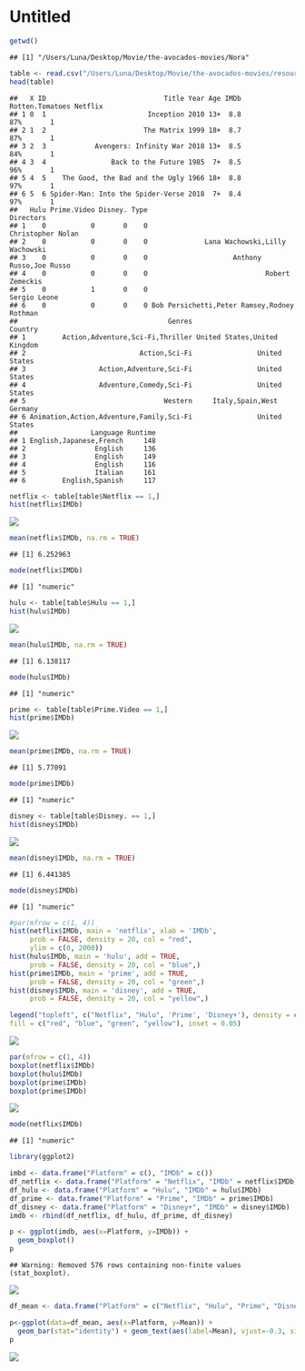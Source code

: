 Untitled
================

``` r
getwd()
```

    ## [1] "/Users/Luna/Desktop/Movie/the-avocados-movies/Nora"

``` r
table <- read.csv("/Users/Luna/Desktop/Movie/the-avocados-movies/resources/MoviesOnStreamingPlatforms_updated.csv")
head(table)
```

    ##   X ID                             Title Year Age IMDb Rotten.Tomatoes Netflix
    ## 1 0  1                         Inception 2010 13+  8.8             87%       1
    ## 2 1  2                        The Matrix 1999 18+  8.7             87%       1
    ## 3 2  3            Avengers: Infinity War 2018 13+  8.5             84%       1
    ## 4 3  4                Back to the Future 1985  7+  8.5             96%       1
    ## 5 4  5    The Good, the Bad and the Ugly 1966 18+  8.8             97%       1
    ## 6 5  6 Spider-Man: Into the Spider-Verse 2018  7+  8.4             97%       1
    ##   Hulu Prime.Video Disney. Type                                   Directors
    ## 1    0           0       0    0                           Christopher Nolan
    ## 2    0           0       0    0              Lana Wachowski,Lilly Wachowski
    ## 3    0           0       0    0                     Anthony Russo,Joe Russo
    ## 4    0           0       0    0                             Robert Zemeckis
    ## 5    0           1       0    0                                Sergio Leone
    ## 6    0           0       0    0 Bob Persichetti,Peter Ramsey,Rodney Rothman
    ##                                     Genres                      Country
    ## 1         Action,Adventure,Sci-Fi,Thriller United States,United Kingdom
    ## 2                            Action,Sci-Fi                United States
    ## 3                  Action,Adventure,Sci-Fi                United States
    ## 4                  Adventure,Comedy,Sci-Fi                United States
    ## 5                                  Western     Italy,Spain,West Germany
    ## 6 Animation,Action,Adventure,Family,Sci-Fi                United States
    ##                  Language Runtime
    ## 1 English,Japanese,French     148
    ## 2                 English     136
    ## 3                 English     149
    ## 4                 English     116
    ## 5                 Italian     161
    ## 6         English,Spanish     117

``` r
netflix <- table[table$Netflix == 1,]
hist(netflix$IMDb)
```

![](imdb-rotten_files/figure-gfm/unnamed-chunk-3-1.png)<!-- -->

``` r
mean(netflix$IMDb, na.rm = TRUE)
```

    ## [1] 6.252963

``` r
mode(netflix$IMDb)
```

    ## [1] "numeric"

``` r
hulu <- table[table$Hulu == 1,]
hist(hulu$IMDb)
```

![](imdb-rotten_files/figure-gfm/unnamed-chunk-4-1.png)<!-- -->

``` r
mean(hulu$IMDb, na.rm = TRUE)
```

    ## [1] 6.138117

``` r
mode(hulu$IMDb)
```

    ## [1] "numeric"

``` r
prime <- table[table$Prime.Video == 1,]
hist(prime$IMDb)
```

![](imdb-rotten_files/figure-gfm/unnamed-chunk-5-1.png)<!-- -->

``` r
mean(prime$IMDb, na.rm = TRUE)
```

    ## [1] 5.77091

``` r
mode(prime$IMDb)
```

    ## [1] "numeric"

``` r
disney <- table[table$Disney. == 1,]
hist(disney$IMDb)
```

![](imdb-rotten_files/figure-gfm/unnamed-chunk-6-1.png)<!-- -->

``` r
mean(disney$IMDb, na.rm = TRUE)
```

    ## [1] 6.441385

``` r
mode(disney$IMDb)
```

    ## [1] "numeric"

``` r
#par(mfrow = c(1, 4))
hist(netflix$IMDb, main = 'netflix', xlab = 'IMDb',
     prob = FALSE, density = 20, col = "red",
     ylim = c(0, 2000))
hist(hulu$IMDb, main = 'hulu', add = TRUE,
     prob = FALSE, density = 20, col = "blue",)
hist(prime$IMDb, main = 'prime', add = TRUE,
     prob = FALSE, density = 20, col = "green",)
hist(disney$IMDb, main = 'disney', add = TRUE,
     prob = FALSE, density = 20, col = "yellow",)

legend("topleft", c("Netflix", "Hulu", 'Prime', 'Disney+'), density = c(20, 20, 20, 20),
fill = c("red", "blue", "green", "yellow"), inset = 0.05)
```

![](imdb-rotten_files/figure-gfm/unnamed-chunk-7-1.png)<!-- -->

``` r
par(mfrow = c(1, 4))
boxplot(netflix$IMDb)
boxplot(hulu$IMDb)
boxplot(prime$IMDb)
boxplot(prime$IMDb)
```

![](imdb-rotten_files/figure-gfm/unnamed-chunk-8-1.png)<!-- -->

``` r
mode(netflix$IMDb)
```

    ## [1] "numeric"

``` r
library(ggplot2)
```

``` r
imbd <- data.frame("Platform" = c(), "IMDb" = c())
df_netflix <- data.frame("Platform" = "Netflix", "IMDb" = netflix$IMDb)
df_hulu <- data.frame("Platform" = "Hulu", "IMDb" = hulu$IMDb)
df_prime <- data.frame("Platform" = "Prime", "IMDb" = prime$IMDb)
df_disney <- data.frame("Platform" = "Disney+", "IMDb" = disney$IMDb)
imdb <- rbind(df_netflix, df_hulu, df_prime, df_disney)
```

``` r
p <- ggplot(imdb, aes(x=Platform, y=IMDb)) + 
  geom_boxplot()
p
```

    ## Warning: Removed 576 rows containing non-finite values (stat_boxplot).

![](imdb-rotten_files/figure-gfm/unnamed-chunk-12-1.png)<!-- -->

``` r
df_mean <- data.frame("Platform" = c("Netflix", "Hulu", "Prime", "Disney+"), "Mean" = c(mean(netflix$IMDb, na.rm = TRUE), mean(hulu$IMDb, na.rm = TRUE), mean(prime$IMDb, na.rm = TRUE), mean(disney$IMDb, na.rm = TRUE)))

p<-ggplot(data=df_mean, aes(x=Platform, y=Mean)) +
  geom_bar(stat="identity") + geom_text(aes(label=Mean), vjust=-0.3, size=3.5)
p
```

![](imdb-rotten_files/figure-gfm/unnamed-chunk-13-1.png)<!-- -->
